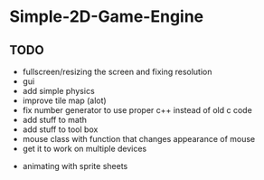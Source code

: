 # Simple-2D-Game-Engine

## TODO

- fullscreen/resizing the screen and fixing resolution
- gui
- add simple physics
- improve tile map (alot)
- fix number generator to use proper c++ instead of old c code
- add stuff to math
- add stuff to tool box
- mouse class with function that changes appearance of mouse
- get it to work on multiple devices
* animating with sprite sheets
